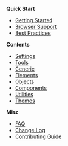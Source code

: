 **Quick Start**

* [Getting Started](Home#getting-started)
* [Browser Support](Home#browser-support)
* [Best Practices](Home#best-practices)

**Contents**

* [Settings](Settings)
* [Tools](Tools)
* [Generic](Generic)
* [Elements](Elements)
* [Objects](Objects)
* [Components](Components)
* [Utilities](Utilities)
* [Themes](Themes)

**Misc**

* [FAQ](FAQ)
* [Change Log](CHANGELOG)
* [Contributing Guide](CONTRIBUTING)
